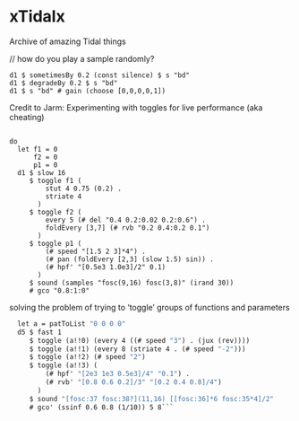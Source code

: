 # xTidalx
Archive of amazing Tidal things

// how do you play a sample randomly? 
```
d1 $ sometimesBy 0.2 (const silence) $ s "bd"
d1 $ degradeBy 0.2 $ s "bd"
d1 $ s "bd" # gain (choose [0,0,0,0,1])
```

Credit to Jarm:
Experimenting with toggles for live performance (aka cheating)
```let toggle t f p = if (1 == t) then f $ p else id $ p

do
  let f1 = 0
      f2 = 0
      p1 = 0
  d1 $ slow 16
     $ toggle f1 (
         stut 4 0.75 (0.2) .
         striate 4
       )
     $ toggle f2 (
         every 5 (# del "0.4 0.2:0.02 0.2:0.6") .
         foldEvery [3,7] (# rvb "0.2 0.4:0.2 0.1")
       )
     $ toggle p1 (
         (# speed "[1.5 2 3]*4") .
         (# pan (foldEvery [2,3] (slow 1.5) sin)) .
         (# hpf' "[0.5e3 1.0e3]/2" 0.1)
       )
     $ sound (samples "fosc(9,16) fosc(3,8)" (irand 30))
     # gco "0.8:1:0"
```
solving the problem of trying to ‘toggle’ groups of functions and parameters

```do
  let a = patToList "0 0 0 0"
  d5 $ fast 1
     $ toggle (a!!0) (every 4 ((# speed "3") . (jux (rev))))
     $ toggle (a!!1) (every 8 (striate 4 . (# speed "-2")))
     $ toggle (a!!2) (# speed "2")
     $ toggle (a!!3) (
         (# hpf' "[2e3 1e3 0.5e3]/4" "0.1") .
         (# rvb' "[0.8 0.6 0.2]/3" "[0.2 0.4 0.8]/4")
       )
     $ sound "[fosc:37 fosc:38?](11,16) [[fosc:36]*6 fosc:35*4]/2"
     # gco' (ssinf 0.6 0.8 (1/10)) 5 8```
